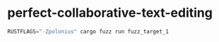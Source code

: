 # perfect-collaborative-text-editing

```rust
RUSTFLAGS="-Zpolonius" cargo fuzz run fuzz_target_1
```